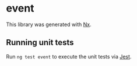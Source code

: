 # event

This library was generated with [Nx](https://nx.dev).

## Running unit tests

Run `ng test event` to execute the unit tests via [Jest](https://jestjs.io).
